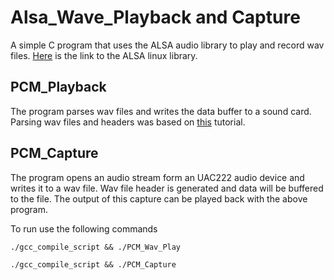 # Alsa_Wave_Playback and Capture

A simple C program that uses the ALSA audio library to play and record wav files. [Here](https://www.alsa-project.org/wiki/Download) is the link to the ALSA linux library. 

## PCM_Playback
The program parses wav files and writes the data buffer to a sound card. Parsing wav files and headers was based on [this](http://truelogic.org/wordpress/2015/09/04/parsing-a-wav-file-in-c/) tutorial. 

## PCM_Capture
The program opens an audio stream form an UAC222 audio device and writes it to a wav file. Wav file header is generated and 
data will be buffered to the file. The output of this capture can be played back with the above program. 

To run use the following commands
```
./gcc_compile_script && ./PCM_Wav_Play
```

```
./gcc_compile_script && ./PCM_Capture
```


